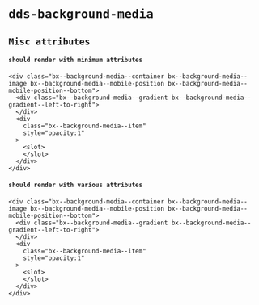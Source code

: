 # `dds-background-media`

## `Misc attributes`

####   `should render with minimum attributes`

```
<div class="bx--background-media--container bx--background-media--image bx--background-media--mobile-position bx--background-media--mobile-position--bottom">
  <div class="bx--background-media--gradient bx--background-media--gradient--left-to-right">
  </div>
  <div
    class="bx--background-media--item"
    style="opacity:1"
  >
    <slot>
    </slot>
  </div>
</div>

```

####   `should render with various attributes`

```
<div class="bx--background-media--container bx--background-media--image bx--background-media--mobile-position bx--background-media--mobile-position--bottom">
  <div class="bx--background-media--gradient bx--background-media--gradient--left-to-right">
  </div>
  <div
    class="bx--background-media--item"
    style="opacity:1"
  >
    <slot>
    </slot>
  </div>
</div>

```

